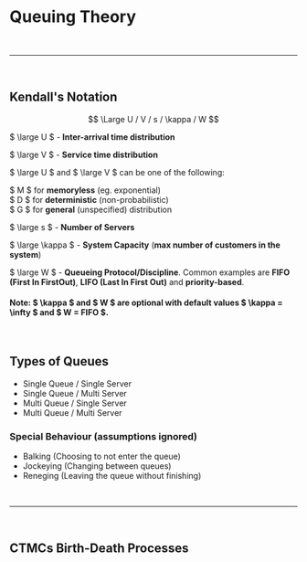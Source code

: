 # Queuing Theory

</br><hr></br>

## Kendall's Notation

$$ \Large U / V / s / \kappa / W $$

$ \large U $ - **Inter-arrival time distribution**

$ \large V $ - **Service time distribution**

$ \large U $ and $ \large V $ can be one of the following: </br>

$ M $ for **memoryless** (eg. exponential) </br>
$ D $ for **deterministic** (non-probabilistic) </br>
$ G $ for **general** (unspecified) distribution </br>

$ \large s $ - **Number of Servers**

$ \large \kappa $ - **System Capacity** (**max number of customers in the system**)

$ \large W $ - **Queueing Protocol/Discipline**. Common examples are **FIFO (First In FirstOut)**, **LIFO (Last In First Out)** and **priority-based**.

#### Note: $ \kappa $ and $ W $ are optional with default values $ \kappa = \infty $ and $ W = FIFO $.


</br>

## Types of Queues

- Single Queue / Single Server
- Single Queue / Multi Server
- Multi Queue / Single Server
- Multi Queue / Multi Server

### Special Behaviour (assumptions ignored)

- Balking (Choosing to not enter the queue)
- Jockeying (Changing between queues)
- Reneging (Leaving the queue without finishing)


</br><hr></br>

## CTMCs Birth-Death Processes
